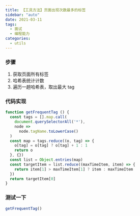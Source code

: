 ```yaml
---
title: 【工具方法】页面出现次数最多的标签
sidebar: "auto"
date: 2021-03-11
tags:
  - 面试
  - 编程能力
categories:
  - utils
---
```


### 步骤

1. 获取页面所有标签
2. 哈希表统计计数
3. 遍历一趟哈希表，取出最大 tag

### 代码实现

```js
function getFrequentTag () {
  const tags = [].map.call(
    document.querySelectorAll('*'), 
    node => 
      node.tagName.toLowerCase()
  )
  const map = tags.reduce((o, tag) => {
    o[tag] = o[tag] ? o[tag] + 1 : 1
    return o
  }, {})
  const list = Object.entries(map)
  const targetItem = list.reduce((maxTimeItem, item) => {
    return item[1] > maxTimeItem[1] ? item : maxTimeItem
  })
  return targetItem[0]
}
```

### 测试一下

```js
getFrequentTag()
```
